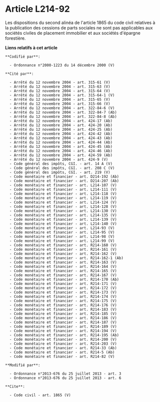 # Article L214-92

Les dispositions du second alinéa de l'article 1865 du code civil relatives à la publication des cessions de parts sociales
ne sont pas applicables aux sociétés civiles de placement immobilier et aux sociétés d'épargne forestière.

**Liens relatifs à cet article**

	**Codifié par**:

	  - Ordonnance n°2000-1223 du 14 décembre 2000 (V)

	**Cité par**:

	  - Arrêté du 12 novembre 2004 - art. 315-61 (V)
	  - Arrêté du 12 novembre 2004 - art. 315-63 (V)
	  - Arrêté du 12 novembre 2004 - art. 315-64 (V)
	  - Arrêté du 12 novembre 2004 - art. 315-64-1 (V)
	  - Arrêté du 12 novembre 2004 - art. 315-65 (V)
	  - Arrêté du 12 novembre 2004 - art. 315-66 (V)
	  - Arrêté du 12 novembre 2004 - art. 322-84-6 (V)
	  - Arrêté du 12 novembre 2004 - art. 322-84-7 (Ab)
	  - Arrêté du 12 novembre 2004 - art. 322-84-8 (Ab)
	  - Arrêté du 12 novembre 2004 - art. 424-17 (Ab)
	  - Arrêté du 12 novembre 2004 - art. 424-20 (Ab)
	  - Arrêté du 12 novembre 2004 - art. 424-25 (Ab)
	  - Arrêté du 12 novembre 2004 - art. 424-42 (Ab)
	  - Arrêté du 12 novembre 2004 - art. 424-43 (Ab)
	  - Arrêté du 12 novembre 2004 - art. 424-44 (Ab)
	  - Arrêté du 12 novembre 2004 - art. 424-45 (Ab)
	  - Arrêté du 12 novembre 2004 - art. 424-46 (Ab)
	  - Arrêté du 12 novembre 2004 - art. 424-59 (Ab)
	  - Arrêté du 12 novembre 2004 - art. 424-9 (V)
	  - Code général des impôts, CGI. - art. 14 A (V)
	  - Code général des impôts, CGI. - art. 208 C (V)
	  - Code général des impôts, CGI. - art. 219 (V)
	  - Code monétaire et financier - art. D214-192 (Ab)
	  - Code monétaire et financier - art. D214-207 (Ab)
	  - Code monétaire et financier - art. L214-107 (V)
	  - Code monétaire et financier - art. L214-111 (V)
	  - Code monétaire et financier - art. L214-118 (V)
	  - Code monétaire et financier - art. L214-119 (V)
	  - Code monétaire et financier - art. L214-124 (V)
	  - Code monétaire et financier - art. L214-128 (V)
	  - Code monétaire et financier - art. L214-130 (V)
	  - Code monétaire et financier - art. L214-135 (V)
	  - Code monétaire et financier - art. L214-139 (V)
	  - Code monétaire et financier - art. L214-140 (V)
	  - Code monétaire et financier - art. L214-93 (V)
	  - Code monétaire et financier - art. L214-95 (V)
	  - Code monétaire et financier - art. L214-98 (V)
	  - Code monétaire et financier - art. L214-99 (V)
	  - Code monétaire et financier - art. R214-160 (V)
	  - Code monétaire et financier - art. R214-161 (V)
	  - Code monétaire et financier - art. R214-162 (V)
	  - Code monétaire et financier - art. R214-162-1 (Ab)
	  - Code monétaire et financier - art. R214-163 (V)
	  - Code monétaire et financier - art. R214-164 (V)
	  - Code monétaire et financier - art. R214-165 (V)
	  - Code monétaire et financier - art. R214-167 (V)
	  - Code monétaire et financier - art. R214-170 (Ab)
	  - Code monétaire et financier - art. R214-171 (V)
	  - Code monétaire et financier - art. R214-172 (V)
	  - Code monétaire et financier - art. R214-173 (V)
	  - Code monétaire et financier - art. R214-174 (V)
	  - Code monétaire et financier - art. R214-175 (V)
	  - Code monétaire et financier - art. R214-176 (V)
	  - Code monétaire et financier - art. R214-183 (V)
	  - Code monétaire et financier - art. R214-185 (V)
	  - Code monétaire et financier - art. R214-186 (V)
	  - Code monétaire et financier - art. R214-187 (V)
	  - Code monétaire et financier - art. R214-189 (V)
	  - Code monétaire et financier - art. R214-194 (V)
	  - Code monétaire et financier - art. R214-195 (Ab)
	  - Code monétaire et financier - art. R214-200 (V)
	  - Code monétaire et financier - art. R214-203 (V)
	  - Code monétaire et financier - art. R214-33 (Ab)
	  - Code monétaire et financier - art. R214-5 (Ab)
	  - Code monétaire et financier - art. R214-82 (V)

	**Modifié par**:

	  - Ordonnance n°2013-676 du 25 juillet 2013 - art. 3
	  - Ordonnance n°2013-676 du 25 juillet 2013 - art. 6

	**Cite**:

	  - Code civil - art. 1865 (V)
